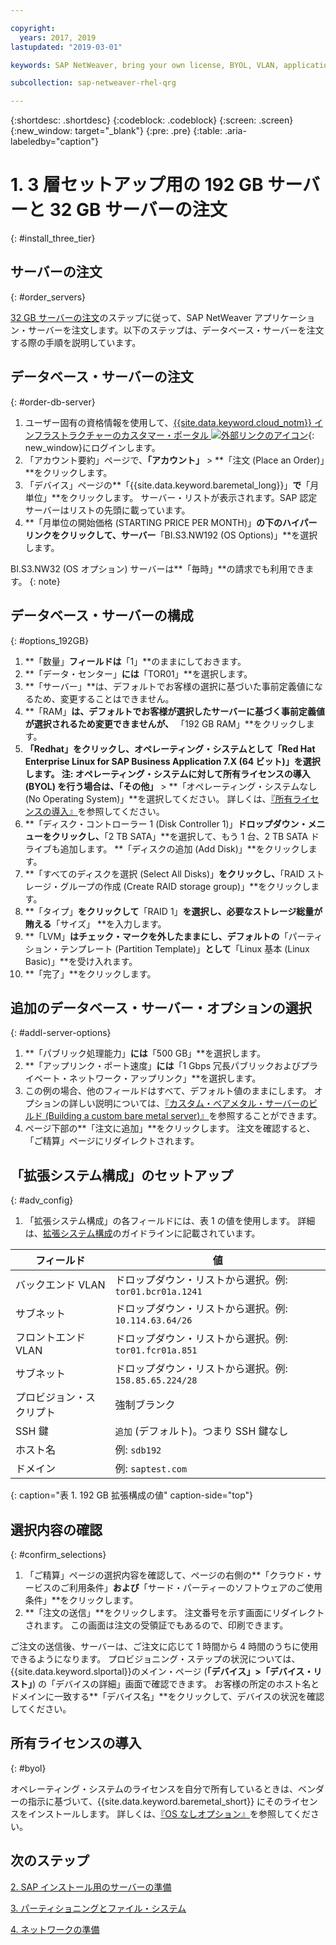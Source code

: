 ```yaml
---

copyright:
  years: 2017, 2019
lastupdated: "2019-03-01"

keywords: SAP NetWeaver, bring your own license, BYOL, VLAN, application server, database server, three-tier, SAP certified servers

subcollection: sap-netweaver-rhel-qrg

---
```


{:shortdesc: .shortdesc}
{:codeblock: .codeblock}
{:screen: .screen}
{:new_window: target="_blank"}
{:pre: .pre}
{:table: .aria-labeledby="caption"}

# 1. 3 層セットアップ用の 192 GB サーバーと 32 GB サーバーの注文
{: #install_three_tier}

## サーバーの注文
{: #order_servers}

[32 GB サーバーの注文](/docs/infrastructure/sap-netweaver-rhel-qrg?topic=sap-netweaver-rhel-qrg-install_32GB#order_32GB)のステップに従って、SAP NetWeaver アプリケーション・サーバーを注文します。以下のステップは、データベース・サーバーを注文する際の手順を説明しています。

## データベース・サーバーの注文
{: #order-db-server}

1. ユーザー固有の資格情報を使用して、[{{site.data.keyword.cloud_notm}} インフラストラクチャーのカスタマー・ポータル ![外部リンクのアイコン](../icons/launch-glyph.svg "外部リンクのアイコン")](https://control.softlayer.com){: new_window}にログインします。
2. 「アカウント要約」ページで、**「アカウント」** > **「注文 (Place an Order)」**をクリックします。
3. 「デバイス」ページの**「{{site.data.keyword.baremetal_long}}」**で**「月単位」**をクリックします。 サーバー・リストが表示されます。SAP 認定サーバーはリストの先頭に載っています。
4. **「月単位の開始価格 (STARTING PRICE PER MONTH)」**の下のハイパーリンクをクリックして、サーバー**「BI.S3.NW192 (OS Options)」**を選択します。

BI.S3.NW32 (OS オプション) サーバーは**「毎時」**の請求でも利用できます。
{: note}

## データベース・サーバーの構成
{: #options_192GB}

1. **「数量」**フィールドは**「1」**のままにしておきます。
2. **「データ・センター」**には**「TOR01」**を選択します。
3. **「サーバー」**は、デフォルトでお客様の選択に基づいた事前定義値になるため、変更することはできません。
4. **「RAM」**は、デフォルトでお客様が選択したサーバーに基づく事前定義値が選択されるため変更できませんが、** 「192 GB RAM」**をクリックします。
5. **「Redhat」**をクリックし、**オペレーティング・システム**として**「Red Hat Enterprise Linux for SAP Business Application 7.X (64 ビット)」**を選択します。 **注**: オペレーティング・システムに対して所有ライセンスの導入 (BYOL) を行う場合は、**「その他」** > **「オペレーティング・システムなし (No Operating System)」**を選択してください。 詳しくは、[『所有ライセンスの導入』](#byol)を参照してください。
6. **「ディスク・コントローラー 1 (Disk Controller 1)」**ドロップダウン・メニューをクリックし、**「2 TB SATA」**を選択して、もう 1 台、2 TB SATA ドライブも追加します。 **「ディスクの追加 (Add Disk)」**をクリックします。
7. **「すべてのディスクを選択 (Select All Disks)」**をクリックし、**「RAID ストレージ・グループの作成 (Create RAID storage group)」**をクリックします。
8. **「タイプ」**をクリックして**「RAID 1」**を選択し、必要なストレージ総量が賄える**「サイズ」 **を入力します。
9. **「LVM」**はチェック・マークを外したままにし、デフォルトの**「パーティション・テンプレート (Partition Template)」**として**「Linux 基本 (Linux Basic)」**を受け入れます。
10. **「完了」**をクリックします。

## 追加のデータベース・サーバー・オプションの選択
{: #addl-server-options}

1. **「パブリック処理能力」**には**「500 GB」**を選択します。
2. **「アップリンク・ポート速度」**には**「1 Gbps 冗長パブリックおよびプライベート・ネットワーク・アップリンク」**を選択します。
3. この例の場合、他のフィールドはすべて、デフォルト値のままにします。 オプションの詳しい説明については、[『カスタム・ベアメタル・サーバーのビルド (Building a custom bare metal server)』](/docs/bare-metal?topic=bare-metal-ordering-baremetal-server#addl-server-options)を参照することができます。
4.	ページ下部の**「注文に追加」**をクリックします。 注文を確認すると、「ご精算」ページにリダイレクトされます。

## 「拡張システム構成」のセットアップ
{: #adv_config}

1. 「拡張システム構成」の各フィールドには、表 1 の値を使用します。 詳細は、[拡張システム構成](/docs/bare-metal?topic=bare-metal-ordering-baremetal-server#adv-system-config)のガイドラインに記載されています。

|              フィールド               |      値                                                           |
| -------------------------------- | -------------------------------------------------------------------- |
|バックエンド VLAN                      | ドロップダウン・リストから選択。例: `tor01.bcr01a.1241`     |
|サブネット                            | ドロップダウン・リストから選択。例: `10.114.63.64/26`       |
|フロントエンド VLAN                     | ドロップダウン・リストから選択。例: `tor01.fcr01a.851`      |
|サブネット                            | ドロップダウン・リストから選択。例: `158.85.65.224/28`      |
|プロビジョン・スクリプト                 | 強制ブランク                                                          |
|SSH 鍵                          | `追加` (デフォルト)。つまり SSH 鍵なし                            |
|ホスト名                          | 例: `sdb192`                                                |
|ドメイン                            | 例: `saptest.com`                                           |
{: caption="表 1. 192 GB 拡張構成の値" caption-side="top"}  

## 選択内容の確認
{: #confirm_selections}

1. 「ご精算」ページの選択内容を確認して、ページの右側の**「クラウド・サービスのご利用条件」**および**「サード・パーティーのソフトウェアのご使用条件」**をクリックします。
2. **「注文の送信」**をクリックします。 注文番号を示す画面にリダイレクトされます。 この画面は注文の受領証でもあるので、印刷できます。

ご注文の送信後、サーバーは、ご注文に応じて 1 時間から 4 時間のうちに使用できるようになります。 プロビジョニング・ステップの状況については、{{site.data.keyword.slportal}}のメイン・ページ (**「デバイス」>「デバイス・リスト」**) の「デバイスの詳細」画面で確認できます。 お客様の所定のホスト名とドメインに一致する**「デバイス名」**をクリックして、デバイスの状況を確認してください。

## 所有ライセンスの導入
{: #byol}

オペレーティング・システムのライセンスを自分で所有しているときは、ベンダーの指示に基づいて、{{site.data.keyword.baremetal_short}} にそのライセンスをインストールします。 詳しくは、[『OS なしオプション』](/docs/bare-metal?topic=bare-metal-the-no-os-option#how-to-install-an-operating-system-on-a-no-os-server-)を参照してください。

## 次のステップ

  [2. SAP インストール用のサーバーの準備](/docs/infrastructure/sap-netweaver-rhel-qrg?topic=sap-netweaver-rhel-qrg-prepare_256GB)

  [3. パーティショニングとファイル・システム](/docs/infrastructure/sap-netweaver-rhel-qrg?topic=sap-netweaver-rhel-qrg-3-partitioning-and-file-systems)

  [4. ネットワークの準備](/docs/infrastructure/sap-netweaver-rhel-qrg?topic=sap-netweaver-rhel-qrg-network#network)
